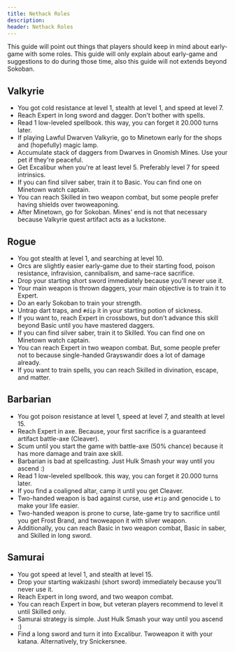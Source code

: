 ```yaml
---
title: Nethack Roles
description:
header: Nethack Roles
---
```


This guide will point out things that players should keep in mind about early-game with some roles. This guide will only explain about early-game and suggestions to do during those time, also this guide will not extends beyond Sokoban.

## Valkyrie

* You got cold resistance at level 1, stealth at level 1, and speed at level 7.
* Reach Expert in long sword and dagger. Don't bother with spells.
* Read 1 low-leveled spellbook. this way, you can forget it 20.000 turns later.
* If playing Lawful Dwarven Valkyrie, go to Minetown early for the shops and (hopefully) magic lamp.
* Accumulate stack of daggers from Dwarves in Gnomish Mines. Use your pet if they're peaceful.
* Get Excalibur when you're at least level 5. Preferably level 7 for speed intrinsics.
* If you can find silver saber, train it to Basic.  You can find one on Minetown watch captain.
* You can reach Skilled in two weapon combat, but some people prefer having shields over twoweaponing.
* After Minetown, go for Sokoban. Mines' end is not that necessary because Valkyrie quest artifact acts as a luckstone.

## Rogue

* You got stealth at level 1, and searching at level 10.
* Orcs are slightly easier early-game due to their starting food, poison resistance, infravision, cannibalism, and same-race sacrifice.
* Drop your starting short sword immediately because you'll never use it.
* Your main weapon is thrown daggers, your main objective is to train it to Expert.
* Do an early Sokoban to train your strength.
* Untrap dart traps, and `#dip` it in your starting potion of sickness.
* If you want to, reach Expert in crossbows, but don't advance this skill beyond Basic until you have mastered daggers.
* If you can find silver saber, train it to Skilled.  You can find one on Minetown watch captain.
* You can reach Expert in two weapon combat. But, some people prefer not to because single-handed Grayswandir does a lot of damage already.
* If you want to train spells, you can reach Skilled in divination, escape, and matter.

## Barbarian

* You got poison resistance at level 1, speed at level 7, and stealth at level 15.
* Reach Expert in axe. Because, your first sacrifice is a guaranteed artifact battle-axe (Cleaver).
* Scum until you start the game with battle-axe (50% chance) because it has more damage and train axe skill.
* Barbarian is bad at spellcasting. Just Hulk Smash your way until you ascend :)
* Read 1 low-leveled spellbook. this way, you can forget it 20.000 turns later.
* If you find a coaligned altar, camp it until you get Cleaver.
* Two-handed weapon is bad against curse, use `#tip` and genocide `L` to make your life easier.
* Two-handed weapon is prone to curse, late-game try to sacrifice until you get Frost Brand, and twoweapon it with silver weapon.
* Additionally, you can reach Basic in two weapon combat, Basic in saber, and Skilled in long sword.


## Samurai

* You got speed at level 1, and stealth at level 15.
* Drop your starting wakizashi (short sword) immediately because you'll never use it.
* Reach Expert in long sword, and two weapon combat.
* You can reach Expert in bow, but veteran players recommend to level it until Skilled only.
* Samurai strategy is simple. Just Hulk Smash your way until you ascend :)
* Find a long sword and turn it into Excalibur. Twoweapon it with your katana. Alternatively, try Snickersnee.

